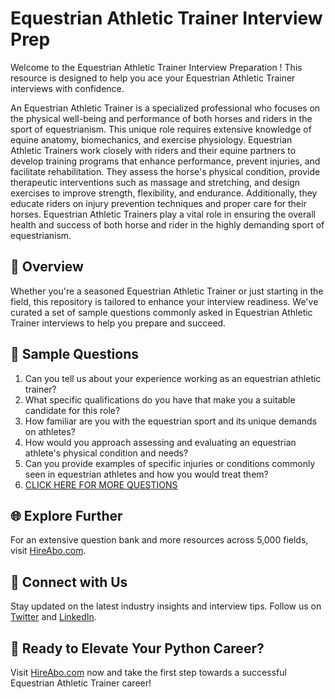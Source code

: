 # Equestrian Athletic Trainer Interview Prep

Welcome to the Equestrian Athletic Trainer Interview Preparation ! This resource is designed to help you ace your Equestrian Athletic Trainer interviews with confidence.

An Equestrian Athletic Trainer is a specialized professional who focuses on the physical well-being and performance of both horses and riders in the sport of equestrianism. This unique role requires extensive knowledge of equine anatomy, biomechanics, and exercise physiology. Equestrian Athletic Trainers work closely with riders and their equine partners to develop training programs that enhance performance, prevent injuries, and facilitate rehabilitation. They assess the horse's physical condition, provide therapeutic interventions such as massage and stretching, and design exercises to improve strength, flexibility, and endurance. Additionally, they educate riders on injury prevention techniques and proper care for their horses. Equestrian Athletic Trainers play a vital role in ensuring the overall health and success of both horse and rider in the highly demanding sport of equestrianism.

## 🚀 Overview

Whether you're a seasoned Equestrian Athletic Trainer or just starting in the field, this repository is tailored to enhance your interview readiness. We've curated a set of sample questions commonly asked in Equestrian Athletic Trainer interviews to help you prepare and succeed.

## 📝 Sample Questions

1. Can you tell us about your experience working as an equestrian athletic trainer?
2. What specific qualifications do you have that make you a suitable candidate for this role?
3. How familiar are you with the equestrian sport and its unique demands on athletes?
4. How would you approach assessing and evaluating an equestrian athlete's physical condition and needs?
5. Can you provide examples of specific injuries or conditions commonly seen in equestrian athletes and how you would treat them?
6. [CLICK HERE FOR MORE QUESTIONS](https://hireabo.com/job/15_3_15/Equestrian%20Athletic%20Trainer)

## 🌐 Explore Further

For an extensive question bank and more resources across 5,000 fields, visit [HireAbo.com](https://www.hireabo.com).

## 📱 Connect with Us

Stay updated on the latest industry insights and interview tips. Follow us on [Twitter](https://twitter.com/hireabo) and [LinkedIn](https://www.linkedin.com/in/hire-abo-3609972a8/).

## 🚀 Ready to Elevate Your Python Career?

Visit [HireAbo.com](https://www.hireabo.com) now and take the first step towards a successful Equestrian Athletic Trainer career!